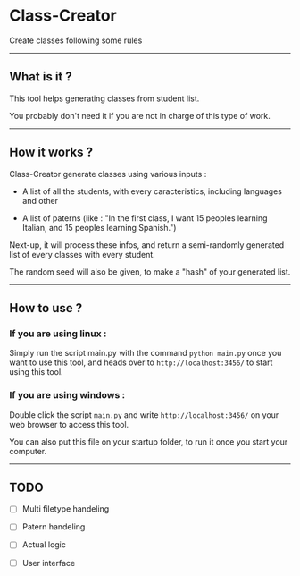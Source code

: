 # Class-Creator
Create classes following some rules

---

## What is it ?

This tool helps generating classes from student list.

You probably don't need it if you are not in charge of this type of work.

---

## How it works ?

Class-Creator generate classes using various inputs :

- A list of all the students, with every caracteristics, including languages and other

- A list of paterns (like : "In the first class, I want 15 peoples learning Italian, and 15 peoples learning Spanish.")

Next-up, it will process these infos, and return a semi-randomly generated list of every classes with every student.

The random seed will also be given, to make a "hash" of your generated list.

---

## How to use ?

### If you are using linux :

Simply run the script main.py with the command `python main.py` once you want to use this tool, and heads over to `http://localhost:3456/` to start using this tool.

### If you are using windows :

Double click the script `main.py` and write `http://localhost:3456/` on your web browser to access this tool.

You can also put this file on your startup folder, to run it once you start your computer.

---

## TODO

- [ ] Multi filetype handeling

- [ ] Patern handeling

- [ ] Actual logic

- [ ] User interface